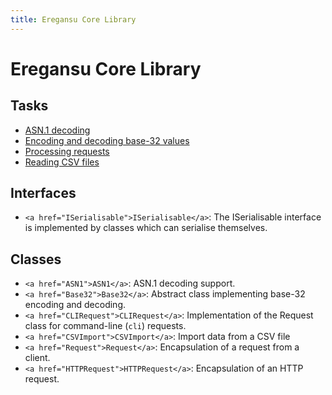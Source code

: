 ```yaml
---
title: Eregansu Core Library
---
```


# Eregansu Core Library

## Tasks

* <a href="ASN.1-decoding">ASN.1 decoding</a>
* <a href="Encoding-and-decoding-base-32-values">Encoding and decoding base-32 values</a>
* <a href="Processing-requests">Processing requests</a>
* <a href="Reading-CSV-files">Reading CSV files</a>

## Interfaces

* `<a href="ISerialisable">ISerialisable</a>`: The ISerialisable interface is implemented by classes which can serialise
themselves.

## Classes

* `<a href="ASN1">ASN1</a>`: ASN.1 decoding support.
* `<a href="Base32">Base32</a>`: Abstract class implementing base-32 encoding and decoding.
* `<a href="CLIRequest">CLIRequest</a>`: Implementation of the Request class for command-line (`cli`) requests.
* `<a href="CSVImport">CSVImport</a>`: Import data from a CSV file
* `<a href="Request">Request</a>`: Encapsulation of a request from a client.
* `<a href="HTTPRequest">HTTPRequest</a>`: Encapsulation of an HTTP request.

